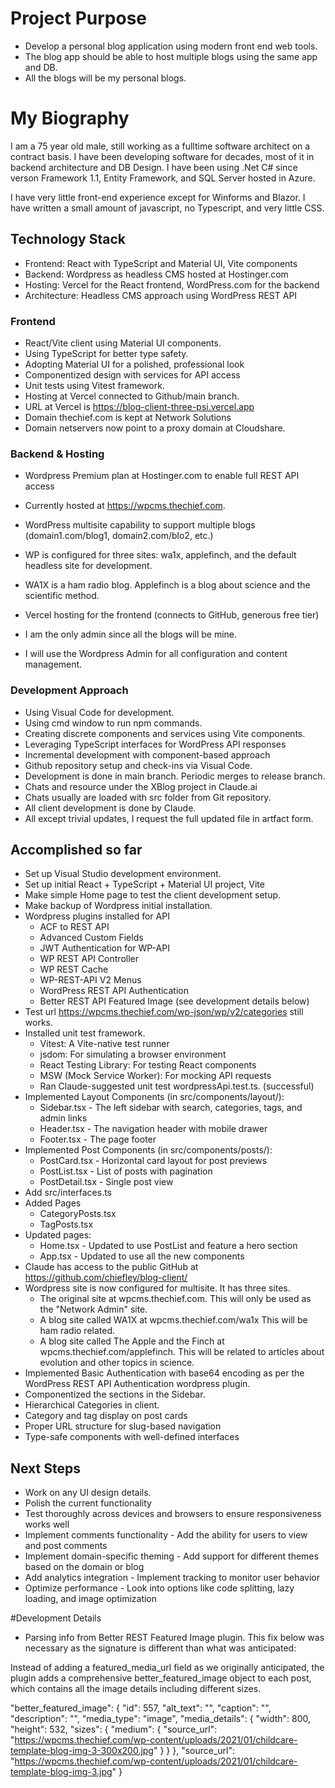 # Project Purpose
  - Develop a personal blog application using modern front end web tools.  
  - The blog app should be able to host multiple blogs using the same app and DB.
  - All the blogs will be my personal blogs.

# My Biography
I am a 75 year old male, still working as a fulltime software architect on a contract basis.  I have been developing software for decades, most of it in backend architecture and DB Design.  I have been using .Net C# since verson Framework 1.1, Entity Framework, and SQL Server hosted in Azure.

I have very little front-end experience except for Winforms and Blazor.  I have written a small amount of javascript, no Typescript, and very little CSS.   

## Technology Stack
- Frontend: React with TypeScript and Material UI, Vite components
- Backend: Wordpress as headless CMS hosted at Hostinger.com
- Hosting: Vercel for the React frontend, WordPress.com for the backend
- Architecture: Headless CMS approach using WordPress REST API

### Frontend
- React/Vite client using Material UI components.
- Using TypeScript for better type safety.
- Adopting Material UI for a polished, professional look
- Componentized design with services for API access
- Unit tests using Vitest framework.
- Hosting at Vercel connected to Github/main branch.
- URL at Vercel is https://blog-client-three-psi.vercel.app
- Domain thechief.com is kept at Network Solutions
- Domain netservers now point to a proxy domain at Cloudshare.

### Backend & Hosting
- Wordpress Premium plan at Hostinger.com to enable full REST API access
- Currently hosted at https://wpcms.thechief.com.
- WordPress multisite capability to support multiple blogs (domain1.com/blog1, domain2.com/blo2, etc.)
- WP is configured for three sites: wa1x, applefinch, and the default headless site for development.
- WA1X is a ham radio blog.   Applefinch is a blog about science and the scientific method.
- Vercel hosting for the frontend (connects to GitHub, generous free tier)

- I am the only admin since all the blogs will be mine.
- I will use the Wordpress Admin for all configuration and content management.

### Development Approach
- Using Visual Code for development.
- Using cmd window to run npm commands.
- Creating discrete components and services using Vite components.
- Leveraging TypeScript interfaces for WordPress API responses
- Incremental development with component-based approach
- Github repository setup and check-ins via Visual Code.
- Development is done in main branch.  Periodic merges to release branch.
- Chats and resource under the XBlog project in Claude.ai
- Chats usually are loaded with src folder from Git repository.
- All client development is done by Claude.
- All except trivial updates, I request the full updated file in artfact form.

## Accomplished so far
- Set up Visual Studio development environment. 
- Set up initial React + TypeScript + Material UI project, Vite 
- Make simple Home page to test the client development setup.
- Make backup of Wordpress initial installation.
- Wordpress plugins installed for API
  - ACF to REST API
  - Advanced Custom Fields
  - JWT Authentication for WP-API
  - WP REST API Controller 
  - WP REST Cache
  - WP-REST-API V2 Menus
  - WordPress REST API Authentication 
  - Better REST API Featured Image (see development details below)
- Test url https://wpcms.thechief.com/wp-json/wp/v2/categories still works.
- Installed unit test framework.
  - Vitest: A Vite-native test runner
  - jsdom: For simulating a browser environment
  - React Testing Library: For testing React components
  - MSW (Mock Service Worker): For mocking API requests
  - Ran Claude-suggested unit test wordpressApi.test.ts.  (successful)
- Implemented Layout Components (in src/components/layout/):
  - Sidebar.tsx - The left sidebar with search, categories, tags, and admin links
  - Header.tsx - The navigation header with mobile drawer
  - Footer.tsx - The page footer
- Implemented Post Components (in src/components/posts/):
  - PostCard.tsx - Horizontal card layout for post previews
  - PostList.tsx - List of posts with pagination
  - PostDetail.tsx - Single post view
- Add src/interfaces.ts
- Added Pages
  - CategoryPosts.tsx
  - TagPosts.tsx
- Updated pages:
  - Home.tsx - Updated to use PostList and feature a hero section
  - App.tsx - Updated to use all the new components
- Claude has access to the public GitHub at https://github.com/chiefley/blog-client/
- Wordpress site is now configured for multisite. It has three sites.
  - The original site at wpcms.thechief.com.  This will only be used as the "Network Admin" site.
  - A blog site called WA1X at wpcms.thechief.com/wa1x  This will be ham radio related.
  - A blog site called The Apple and the Finch at wpcms.thechief.com/applefinch. This will be related to articles about evolution and other topics in science.
- Implemented Basic Authentication with base64 encoding as per the  WordPress REST API Authentication wordpress plugin.
- Componentized the sections in the Sidebar.
- Hierarchical Categories in client.
- Category and tag display on post cards
- Proper URL structure for slug-based navigation
- Type-safe components with well-defined interfaces

## Next Steps
- Work on any UI design details.
- Polish the current functionality 
- Test thoroughly across devices and browsers to ensure responsiveness works well
- Implement comments functionality - Add the ability for users to view and post comments
- Implement domain-specific theming - Add support for different themes based on the domain or blog
- Add analytics integration - Implement tracking to monitor user behavior
- Optimize performance - Look into options like code splitting, lazy loading, and image optimization


#Development Details
- Parsing info from Better REST Featured Image plugin.   This fix below was necessary as the signature is different than what was anticipated:

Instead of adding a featured_media_url field as we originally anticipated, the plugin adds a comprehensive better_featured_image object to each post, which contains all the image details including different sizes.

"better_featured_image": {
  "id": 557,
  "alt_text": "",
  "caption": "",
  "description": "",
  "media_type": "image",
  "media_details": {
    "width": 800,
    "height": 532,
    "sizes": {
      "medium": {
        "source_url": "https://wpcms.thechief.com/wp-content/uploads/2021/01/childcare-template-blog-img-3-300x200.jpg"
      }
    }
  },
  "source_url": "https://wpcms.thechief.com/wp-content/uploads/2021/01/childcare-template-blog-img-3.jpg"
}